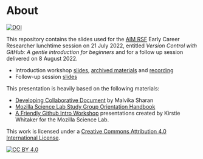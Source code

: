 # About

[![DOI](https://zenodo.org/badge/DOI/10.5281/zenodo.7078401.svg)](https://doi.org/10.5281/zenodo.7078401)

This repository contains the slides used for the [AIM RSF](https://www.turing.ac.uk/research/research-projects/ai-multiple-long-term-conditions-research-support-facility) Early Career Researcher lunchtime session on 21 July 2022, entitled *Version Control with GitHub: A gentle introduction for beginners* and for a follow up session delivered on 8 August 2022.

- Introduction workshop [slides](https://aim-rsf.github.io/training/github-intro/github-intro-slides#1), [archived materials](https://doi.org/10.5281/zenodo.6901597) and [recording](https://www.youtube.com/watch?v=sLRxoEKllDg&list=PLBxcQEfGu3DkRziq40yFnR0wq0L8fNh1m&index=2)
- Follow-up session [slides](https://aim-rsf.github.io/training/github-intro/follow-up-slides#1)

This presentation is heavily based on the following materials:
- [Developing Collaborative Document](https://malvikasharan.github.io/developing_collaborative_document/) by Malvika Sharan
- [Mozilla Science Lab Study Group Orientation Handbook](https://mozillascience.github.io/study-group-orientation/)
- [A Friendly Github Intro Workshop](https://kirstiejane.github.io/friendly-github-intro/) presentations created by Kirstie Whitaker for the Mozilla Science Lab.

This work is licensed under a [Creative Commons Attribution 4.0 International License][cc-by].

[![CC BY 4.0][cc-by-image]][cc-by]

[cc-by]: http://creativecommons.org/licenses/by/4.0/
[cc-by-image]: https://i.creativecommons.org/l/by/4.0/88x31.png
[cc-by-shield]: https://img.shields.io/badge/License-CC%20BY%204.0-lightgrey.svg
